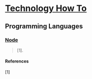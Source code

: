 # [Technology How To](/readme.md)

## Programming Languages

### [Node](/programming-languages/node.md)

>  [1].

#### References

[1] 
